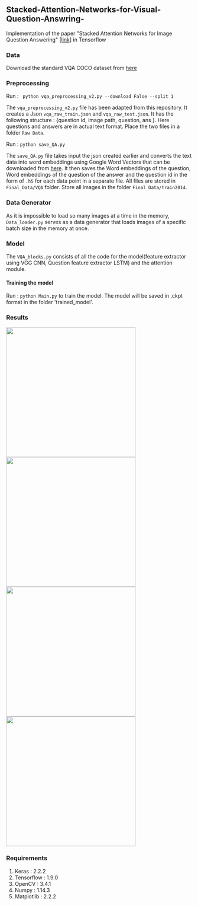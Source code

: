 ## Stacked-Attention-Networks-for-Visual-Question-Answring-
Implementation of the paper "Stacked Attention Networks for Image Question Answering" [[link]](https://arxiv.org/abs/1511.02274) in Tensorflow

### Data 
Download the standard VQA COCO dataset from [here](https://visualqa.org/download.html)


### Preprocessing
Run :
``` python vqa_preprocessing_v2.py --download False --split 1```

The `vqa_preprocessing_v2.py` file has been adapted from this repository. It creates a Json `vqa_raw_train.json` and `vqa_raw_test.json`. It has the following structure : {question id, image path, question, ans }. Here questions and answers are in actual text format. 
Place the two files in a folder `Raw Data`.

Run : 
```python save_QA.py```

The `save_QA.py` file takes input the json created earlier and converts the text data into word embeddings using Google Word Vectors that can be downloaded from [here](https://code.google.com/archive/p/word2vec/). It then saves the Word embeddings of the question, Word embeddings of the question of the answer and the question id in the form of `.h5` for each data point in a separate file. All files are stored in `Final_Data/VQA` folder. Store all images in the folder `Final_Data/train2014`.

### Data Generator

As it is impossible to load so many images at a time in the memory, `Data_loader.py` serves as a data generator that loads images of a specific batch size in the memory at once. 

### Model

The `VQA_blocks.py` consists of all the code for the model(feature extractor using VGG CNN, Question feature extractor LSTM) and the attention module.

#### Training the model 
Run : ```python Main.py``` to train the model. The model will be saved in .ckpt format in the folder 'trained_model'.

### Results

<img src="https://github.com/Neerajj9/Stacked-Attention-Networks-for-Visual-Question-Answring/blob/master/Results/1.png" width="350">

<img src="https://github.com/Neerajj9/Stacked-Attention-Networks-for-Visual-Question-Answring/blob/master/Results/2.png" width="350">

<img src="https://github.com/Neerajj9/Stacked-Attention-Networks-for-Visual-Question-Answring/blob/master/Results/3.png" width="350">

<img src="https://github.com/Neerajj9/Stacked-Attention-Networks-for-Visual-Question-Answring/blob/master/Results/4.png" width="350">



### Requirements

1. Keras : 2.2.2 
2. Tensorflow : 1.9.0 
3. OpenCV : 3.4.1 
4. Numpy : 1.14.3 
5. Matplotlib : 2.2.2 
